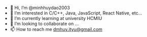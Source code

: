 - 👋 Hi, I’m @minhhuydao2003
- 👀 I’m interested in C/C++, Java, JavaScript, React Native, etc...
- 🌱 I’m currently learning at university HCMIU
- 💞️ I’m looking to collaborate on ...
- 📫 How to reach me dmhuy.ityu@gmail.com

<!---
minhhuydao2003/minhhuydao2003 is a ✨ special ✨ repository because its `README.md` (this file) appears on your GitHub profile.
You can click the Preview link to take a look at your changes.
--->
